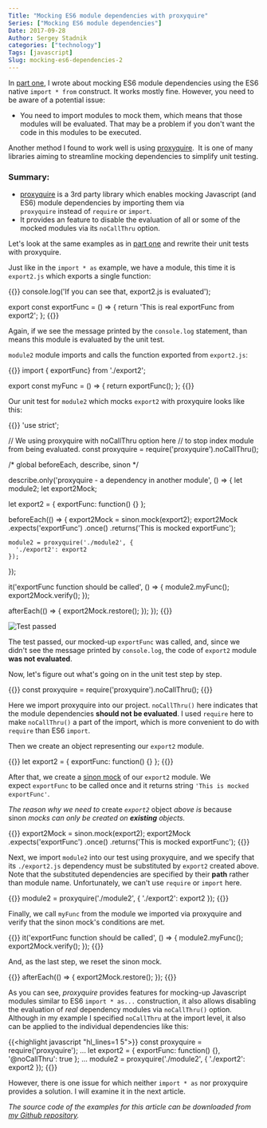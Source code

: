 ```yaml
---
Title: "Mocking ES6 module dependencies with proxyquire"
Series: ["Mocking ES6 module dependencies"]
Date: 2017-09-28
Author: Sergey Stadnik
categories: ["technology"]
Tags: [javascript]
Slug: mocking-es6-dependencies-2
---
```


In <a href="../../../2017/09/mocking-es6-dependencies-1.html">part one</a>, I wrote about mocking ES6 module dependencies using the ES6 native <code>import * from</code> construct. It works mostly fine. However, you need to be aware of a potential issue:
  
  * You need to import modules to mock them, which means that those modules will be evaluated. That may be a problem if you don't want the code in this modules to be executed.
  
Another method I found to work well is using <a href="https://github.com/thlorenz/proxyquire">proxyquire</a>.  It is one of many libraries aiming to streamline mocking dependencies to simplify unit testing.
<!--more-->

### Summary:
* <a href="https://github.com/thlorenz/proxyquire">proxyquire</a> is a 3rd party library which enables mocking Javascript (and ES6) module dependencies by importing them via <code>proxyquire</code> instead of <code>require</code> or <code>import</code>.
* It provides an feature to disable the evaluation of all or some of the mocked modules via its `noCallThru` option.

Let's look at the same examples as in <a href="../mocking-es6-dependencies-1.html">part one</a> and rewrite their unit tests with proxyquire.

Just like in the `import * as` example, we have a module, this time it is `export2.js` which exports a single function:

{{<highlight javascript>}}
console.log('If you can see that, export2.js is evaluated');

export const exportFunc = () => {
  return 'This is real exportFunc from export2';
};
{{</highlight>}}

Again, if we see the message printed by the `console.log` statement, than means this module is evaluated by the unit test.

`module2` module imports and calls the function exported from `export2.js`:

{{<highlight javascript>}}
import { exportFunc} from './export2';

export const myFunc = () => {
  return exportFunc();
};
{{</highlight>}}

Our unit test for <code>module2</code> which mocks <code>export2</code> with proxyquire looks like this:

{{<highlight javascript>}}
'use strict';

// We using proxyquire with noCallThru option here
// to stop index module from being evaluated.
const proxyquire = require('proxyquire').noCallThru();

/* global beforeEach, describe, sinon */

describe.only('proxyquire - a dependency in another module', () => {
  let module2;
  let export2Mock;

  let export2 = {
    exportFunc: function() {}
  };

  beforeEach(() => {
    export2Mock = sinon.mock(export2);
    export2Mock
      .expects('exportFunc')
      .once()
      .returns('This is mocked exportFunc');

    module2 = proxyquire('./module2', {
      './export2': export2
    });
  });

  it('exportFunc function should be called', () => {
    module2.myFunc();
    export2Mock.verify();
  });

  afterEach(() => {
    export2Mock.restore();
  });
});
{{</highlight>}}

![Test passed](/images/proxyquire_test_1_success.png)

The test passed, our mocked-up `exportFunc` was called, and, since we didn't see the message printed by `console.log`, the code of `export2` module **was not evaluated**.

Now, let's figure out what's going on in the unit test step by step.

{{<highlight javascript>}}
const proxyquire = require('proxyquire').noCallThru();
{{</highlight>}}

Here we import proxyquire into our project. `noCallThru()` here indicates that the module dependencies **should not be evaluated**.
I used `require` here to make `noCallThru()` a part of the import, which is more convenient to do with `require` than ES6 `import`.

Then we create an object representing our <code>export2</code> module.

{{<highlight javascript>}}
let export2 = {
  exportFunc: function() {}
};
{{</highlight>}}

After that, we create a <a href="http://sinonjs.org/releases/v4.0.0/mocks/">sinon mock</a> of our <code>export2</code> module. We expect `exportFunc` to be called once and it returns string `'This is mocked exportFunc'`.

<em>The reason why we need to </em>create <em><code>export2</code></em> object<em> above is </em>because sinon<em> mocks can only be created on <strong>existing</strong> objects.</em>

{{<highlight javascript>}}
export2Mock = sinon.mock(export2);
export2Mock
  .expects('exportFunc')
  .once()
  .returns('This is mocked exportFunc');
{{</highlight>}}

Next, we import <code>module2</code> into our test using proxyquire, and we specify that its <code>./export2.js</code> dependency must be substituted by <code>export2</code> created above. Note that the substituted dependencies are specified by their <strong>path</strong> rather than module name. Unfortunately, we can't use <code>require</code> or <code>import</code> here.

{{<highlight javascript>}}
module2 = proxyquire('./module2', {
  './export2': export2
});
{{</highlight>}}

Finally, we call <code>myFunc</code> from the module we imported via proxyquire and verify that the sinon mock's conditions are met.

{{<highlight javascript>}}
it('exportFunc function should be called', () => {
    module2.myFunc();
    export2Mock.verify();
  });
{{</highlight>}}

And, as the last step, we reset the sinon mock.

{{<highlight javascript>}}
afterEach(() => {
  export2Mock.restore();
});
{{</highlight>}}

As you can see, _proxyquire_ provides features for mocking-up Javascript modules similar to ES6 `import * as...` construction, it also allows disabling the evaluation of _real_ dependency modules via `noCallThru()` option. Although in my example I specified `noCallThru` at the import level, it also can be applied to the individual dependencies like this:

{{<highlight javascript "hl_lines=1 5">}}
const proxyquire = require('proxyquire');
...
let export2 = {
  exportFunc: function() {},
  '@noCallThru': true
};
...
module2 = proxyquire('./module2', {
  './export2': export2
});
{{</highlight>}}

However, there is one issue for which neither `import * as` nor proxyquire provides a solution. I will examine it in the next article.

_The source code of the examples for this article can be downloaded from [my Github repository](https://github.com/ozmoroz/es6-unit-mockups)._
